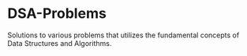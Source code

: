 # DSA-Problems

Solutions to various problems that utilizes the fundamental concepts of Data Structures and Algorithms.
